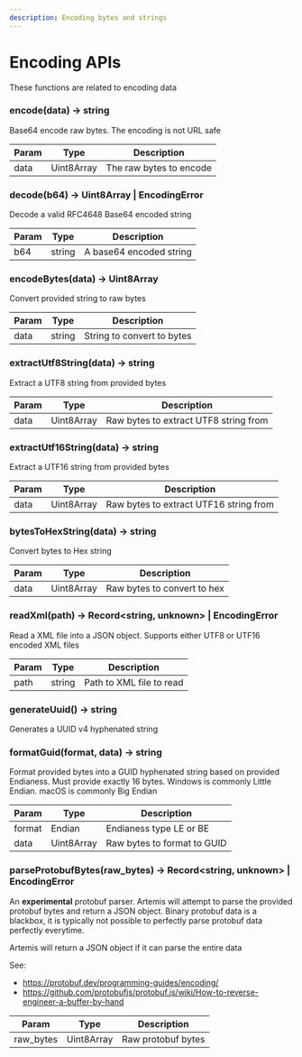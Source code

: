 ```yaml
---
description: Encoding bytes and strings
---
```


# Encoding APIs

These functions are related to encoding data

### encode(data) -> string

Base64 encode raw bytes. The encoding is not URL safe

| Param | Type       | Description             |
| ----- | ---------- | ----------------------- |
| data  | Uint8Array | The raw bytes to encode |

### decode(b64) -> Uint8Array | EncodingError

Decode a valid RFC4648 Base64 encoded string

| Param | Type   | Description             |
| ----- | ------ | ----------------------- |
| b64   | string | A base64 encoded string |

### encodeBytes(data) -> Uint8Array

Convert provided string to raw bytes

| Param | Type   | Description                |
| ----- | ------ | -------------------------- |
| data  | string | String to convert to bytes |

### extractUtf8String(data) -> string

Extract a UTF8 string from provided bytes

| Param | Type       | Description                           |
| ----- | ---------- | ------------------------------------- |
| data  | Uint8Array | Raw bytes to extract UTF8 string from |

### extractUtf16String(data) -> string

Extract a UTF16 string from provided bytes

| Param | Type       | Description                            |
| ----- | ---------- | -------------------------------------- |
| data  | Uint8Array | Raw bytes to extract UTF16 string from |

### bytesToHexString(data) -> string

Convert bytes to Hex string

| Param | Type       | Description                 |
| ----- | ---------- | --------------------------- |
| data  | Uint8Array | Raw bytes to convert to hex |

### readXml(path) -> Record&lt;string, unknown&gt; | EncodingError

Read a XML file into a JSON object. Supports either UTF8 or UTF16 encoded XML
files

| Param | Type   | Description              |
| ----- | ------ | ------------------------ |
| path  | string | Path to XML file to read |

### generateUuid() -> string

Generates a UUID v4 hyphenated string

### formatGuid(format, data) -> string

Format provided bytes into a GUID hyphenated string based on provided Endianess.
Must provide exactly 16 bytes. Windows is commonly Little Endian. macOS is
commonly Big Endian

| Param  | Type       | Description                 |
| ------ | ---------- | --------------------------- |
| format | Endian     | Endianess type LE or BE     |
| data   | Uint8Array | Raw bytes to format to GUID |

### parseProtobufBytes(raw_bytes) -> Record&lt;string, unknown&gt; | EncodingError

An **experimental** protobuf parser. Artemis will attempt to parse the provided
protobuf bytes and return a JSON object. Binary protobuf data is a blackbox, it
is typically not possible to perfectly parse protobuf data perfectly everytime.

Artemis will return a JSON object if it can parse the entire data

See:

- https://protobuf.dev/programming-guides/encoding/
- https://github.com/protobufjs/protobuf.js/wiki/How-to-reverse-engineer-a-buffer-by-hand

| Param     | Type       | Description        |
| --------- | ---------- | ------------------ |
| raw_bytes | Uint8Array | Raw protobuf bytes |
